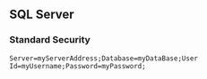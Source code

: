 ## SQL Server
### Standard Security 
`Server=myServerAddress;Database=myDataBase;User Id=myUsername;Password=myPassword;`
